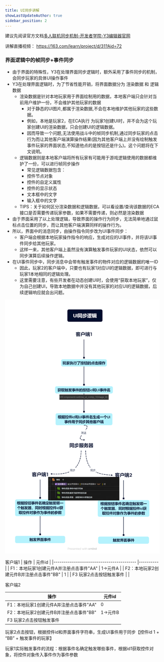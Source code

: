 ```yaml
---
title: UI同步讲解
showLastUpdateAuthor: true
sidebar_position: 2
---
```

建议先阅读官方文档[多人联机同步机制-开发者学院-Y3编辑器官网](https://163.com/learn/project/d/15?Aid=24)

讲解直播视频： https://163.com/learn/project/d/31?Aid=72
### 界面逻辑中的帧同步+事件同步
- 由于界面的特殊性，Y3在处理界面同步逻辑时，额外采用了事件同步的机制，会同步玩家的具体UI操作事件
- Y3在处理界面逻辑时，为了节省性能开销，将界面数据分为 渲染数据 和 逻辑数据
    - 渲染数据是针对本地玩家用于界面绘制用的数据，本地客户端只会针对当前用户维护一份，不会维护其他玩家的数据
        - 对于静态的UI图片,都属于渲染数据,不会在本地维护其他玩家的这些数据。
        - 例如，本地是玩家2，在ECA执行 为玩家1创建UI时，并不会为这个玩家创建UI的渲染数据，只会创建UI的逻辑数据。
        - 因而导致一个问题,无法使用战斗中的帧同步机制,通过同步玩家的点击行为而让其他客户端演算操作结果(因为其他客户端上并没有绘制触发事件玩家的界面状态,不知道他点的是按钮还是什么)。这个问题将在下文说明。
    - 逻辑数据则是本地客户端将所有玩家有可能用于游戏逻辑使用的数据都维护了一份，可以进行帧同步操作
        - 常见逻辑数据包含：
        - 控件节点对象
        - 控件的自定义属性
        - 控件的显示状态
        - 文本框中的文字
        - 输入框中的文字
    - TIPS：关于如何区分渲染数据和逻辑数据，可以看设置/查询该数据的ECA接口是否需要传递玩家参数，如果不需要传递，则必然是渲染数据
- 由于界面采用了以上处理逻辑，导致界面的操作行为同步，无法简单地通过鼠标点击位置的同步，而让其他客户端演算同样的操作行为。
- 所以，界面中的消息同步，由操作指令同步改为UI事件同步：
    - 客户端会根据本地玩家操作指令的响应，生成对应的UI事件，并将该UI事件同步给其他玩家。
    - 这样一来，其他客户端上虽然没有演算触发事件玩家的UI状态，依然可以同步演算后续操作逻辑。
- 在UI事件同步中，同步消息中会带有触发事件的物件对应的逻辑数据的唯一ID
    - 因此，玩家2的客户端中，只要也有玩家1对应UI的逻辑数据，即可进行与玩家1本地相同的逻辑处理。
    - 这里需要注意，有些开发者在动态创建UI时，会使用“获取本地玩家”，仅为自己创建UI，导致本地数据中并没有其他玩家的对应UI的逻辑数据，后续逻辑响应就会出问题。

![img](./img/UI同步逻辑.png)

客户端1
| 操作                                     	| 元件id   	|
|------------------------------------------	|----------	|
| F1：本地玩家1创建元件A并注册点击事件"AA" 	| 1->元件A 	|
| F2：本地玩家2创建元件B并注册点击事件"BB" 	| 1        	|
| F3  玩家2点击按钮触发事件                	|          	|

客户端2

| 操作                                     	| 元件id   	|
|------------------------------------------	|----------	|
| F1：本地玩家1创建元件A并注册点击事件"AA" 	| 0        	|
| F2：本地玩家2创建元件B并注册点击事件"BB" 	| 1->元件B 	|
| F3  玩家2点击按钮触发事件                	|          	|

玩家2点击按钮，根据控件id和界面事件字符串，生成UI事件用于同步【控件id 1  +  “BB” + 触发事件的玩家】

玩家1实际触发事件的流程：根据事件名确定触发哪些事件，根据id1获取控件对象，将控件对象传入事件作为事件参数